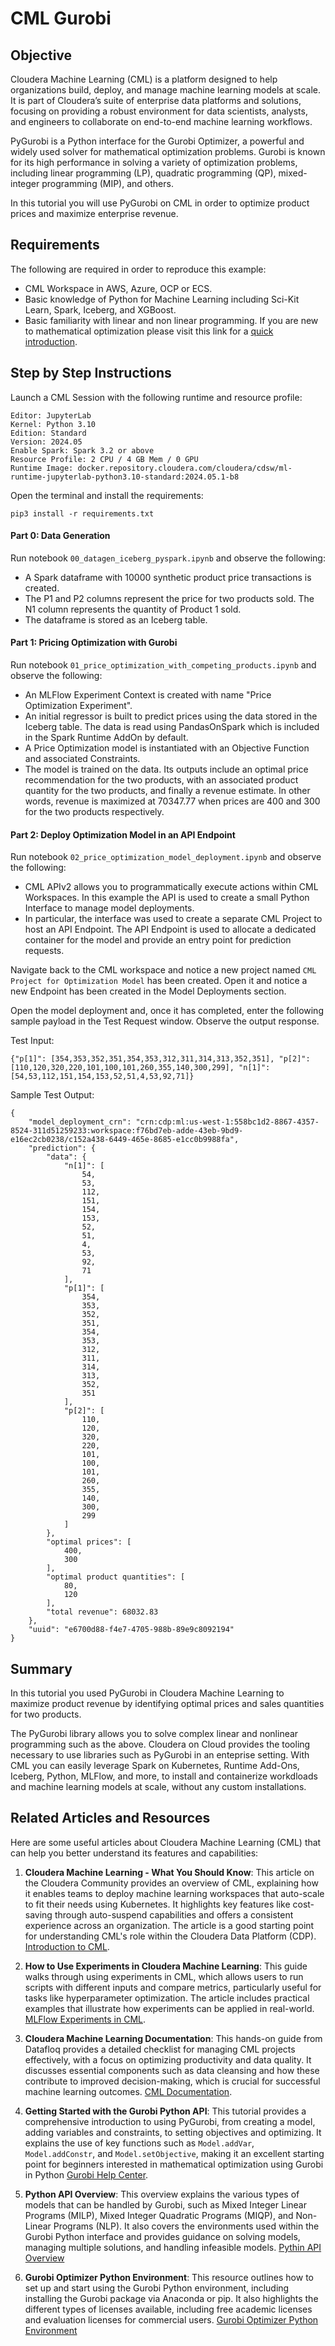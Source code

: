 # CML Gurobi

## Objective

Cloudera Machine Learning (CML) is a platform designed to help organizations build, deploy, and manage machine learning models at scale. It is part of Cloudera’s suite of enterprise data platforms and solutions, focusing on providing a robust environment for data scientists, analysts, and engineers to collaborate on end-to-end machine learning workflows.

PyGurobi is a Python interface for the Gurobi Optimizer, a powerful and widely used solver for mathematical optimization problems. Gurobi is known for its high performance in solving a variety of optimization problems, including linear programming (LP), quadratic programming (QP), mixed-integer programming (MIP), and others.

In this tutorial you will use PyGurobi on CML in order to optimize product prices and maximize enterprise revenue.

## Requirements

The following are required in order to reproduce this example:

* CML Workspace in AWS, Azure, OCP or ECS.
* Basic knowledge of Python for Machine Learning including Sci-Kit Learn, Spark, Iceberg, and XGBoost.
* Basic familiarity with linear and non linear programming. If you are new to mathematical optimization please visit this link for a [quick introduction](https://web.stanford.edu/group/sisl/k12/optimization/MO-unit3-pdfs/3.4buildingsimplex.pdf).

## Step by Step Instructions

Launch a CML Session with the following runtime and resource profile:

```
Editor: JupyterLab
Kernel: Python 3.10
Edition: Standard
Version: 2024.05
Enable Spark: Spark 3.2 or above
Resource Profile: 2 CPU / 4 GB Mem / 0 GPU
Runtime Image: docker.repository.cloudera.com/cloudera/cdsw/ml-runtime-jupyterlab-python3.10-standard:2024.05.1-b8
```

Open the terminal and install the requirements:

```
pip3 install -r requirements.txt
```

#### Part 0: Data Generation

Run notebook ```00_datagen_iceberg_pyspark.ipynb``` and observe the following:

* A Spark dataframe with 10000 synthetic product price transactions is created.
* The P1 and P2 columns represent the price for two products sold. The N1 column represents the quantity of Product 1 sold.
* The dataframe is stored as an Iceberg table.

#### Part 1: Pricing Optimization with Gurobi

Run notebook ```01_price_optimization_with_competing_products.ipynb``` and observe the following:

* An MLFlow Experiment Context is created with name "Price Optimization Experiment".
* An initial regressor is built to predict prices using the data stored in the Iceberg table. The data is read using PandasOnSpark which is included in the Spark Runtime AddOn by default.
* A Price Optimization model is instantiated with an Objective Function and associated Constraints.
* The model is trained on the data. Its outputs include an optimal price recommendation for the two products, with an associated product quantity for the two products, and finally a revenue estimate. In other words, revenue is maximized at 70347.77 when prices are 400 and 300 for the two products respectively.

#### Part 2: Deploy Optimization Model in an API Endpoint

Run notebook ```02_price_optimization_model_deployment.ipynb``` and observe the following:

* CML APIv2 allows you to programmatically execute actions within CML Workspaces. In this example the API is used to create a small Python Interface to manage model deployments.
* In particular, the interface was used to create a separate CML Project to host an API Endpoint. The API Endpoint is used to allocate a dedicated container for the model and provide an entry point for prediction requests.

Navigate back to the CML workspace and notice a new project named ```CML Project for Optimization Model``` has been created. Open it and notice a new Endpoint has been created in the Model Deployments section.

Open the model deployment and, once it has completed, enter the following sample payload in the Test Request window. Observe the output response.

Test Input:

```
{"p[1]": [354,353,352,351,354,353,312,311,314,313,352,351], "p[2]": [110,120,320,220,101,100,101,260,355,140,300,299], "n[1]": [54,53,112,151,154,153,52,51,4,53,92,71]}
```

Sample Test Output:

```
{
    "model_deployment_crn": "crn:cdp:ml:us-west-1:558bc1d2-8867-4357-8524-311d51259233:workspace:f76bd7eb-adde-43eb-9bd9-e16ec2cb0238/c152a438-6449-465e-8685-e1cc0b9988fa",
    "prediction": {
        "data": {
            "n[1]": [
                54,
                53,
                112,
                151,
                154,
                153,
                52,
                51,
                4,
                53,
                92,
                71
            ],
            "p[1]": [
                354,
                353,
                352,
                351,
                354,
                353,
                312,
                311,
                314,
                313,
                352,
                351
            ],
            "p[2]": [
                110,
                120,
                320,
                220,
                101,
                100,
                101,
                260,
                355,
                140,
                300,
                299
            ]
        },
        "optimal prices": [
            400,
            300
        ],
        "optimal product quantities": [
            80,
            120
        ],
        "total revenue": 68032.83
    },
    "uuid": "e6700d88-f4e7-4705-988b-89e9c8092194"
}
```

## Summary

In this tutorial you used PyGurobi in Cloudera Machine Learning to maximize product revenue by identifying optimal prices and sales quantities for two products.

The PyGurobi library allows you to solve complex linear and nonlinear programming such as the above. Cloudera on Cloud provides the tooling necessary to use libraries such as PyGurobi in an enteprise setting. With CML you can easily leverage Spark on Kubernetes, Runtime Add-Ons, Iceberg, Python, MLFlow, and more, to install and containerize workdloads and machine learning models at scale, without any custom installations.

## Related Articles and Resources

Here are some useful articles about Cloudera Machine Learning (CML) that can help you better understand its features and capabilities:

1. **Cloudera Machine Learning - What You Should Know**: This article on the Cloudera Community provides an overview of CML, explaining how it enables teams to deploy machine learning workspaces that auto-scale to fit their needs using Kubernetes. It highlights key features like cost-saving through auto-suspend capabilities and offers a consistent experience across an organization. The article is a good starting point for understanding CML's role within the Cloudera Data Platform (CDP). [Introduction to CML](https://community.cloudera.com/t5/Community-Articles/Cloudera-Machine-Learning-What-You-Should-Know/ta-p/292935).

2. **How to Use Experiments in Cloudera Machine Learning**: This guide walks through using experiments in CML, which allows users to run scripts with different inputs and compare metrics, particularly useful for tasks like hyperparameter optimization. The article includes practical examples that illustrate how experiments can be applied in real-world. [MLFlow Experiments in CML](https://community.cloudera.com/t5/Community-Articles/How-to-use-Experiments-in-Cloudera-Machine-Learning/ta-p/294554).

3. **Cloudera Machine Learning Documentation**: This hands-on guide from Datafloq provides a detailed checklist for managing CML projects effectively, with a focus on optimizing productivity and data quality. It discusses essential components such as data cleansing and how these contribute to improved decision-making, which is crucial for successful machine learning outcomes. [CML Documentation](https://docs.cloudera.com/machine-learning/cloud/product/topics/ml-product-overview.html).

4. **Getting Started with the Gurobi Python API**: This tutorial provides a comprehensive introduction to using PyGurobi, from creating a model, adding variables and constraints, to setting objectives and optimizing. It explains the use of key functions such as `Model.addVar`, `Model.addConstr`, and `Model.setObjective`, making it an excellent starting point for beginners interested in mathematical optimization using Gurobi in Python [Gurobi Help Center](https://support.gurobi.com).

5. **Python API Overview**: This overview explains the various types of models that can be handled by Gurobi, such as Mixed Integer Linear Programs (MILP), Mixed Integer Quadratic Programs (MIQP), and Non-Linear Programs (NLP). It also covers the environments used within the Gurobi Python interface and provides guidance on solving models, managing multiple solutions, and handling infeasible models. [Pythin API Overview](https://www.gurobi.com/documentation/current/refman/py_python_api_overview.html)

6. **Gurobi Optimizer Python Environment**: This resource outlines how to set up and start using the Gurobi Python environment, including installing the Gurobi package via Anaconda or pip. It also highlights the different types of licenses available, including free academic licenses and evaluation licenses for commercial users. [Gurobi Optimizer Python Environment](https://www.gurobi.com/features/gurobi-optimizer-delivers-rich-python-modeling-environment/)
